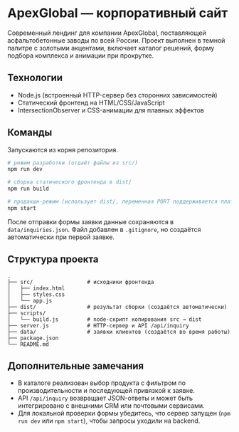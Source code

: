 # ApexGlobal — корпоративный сайт

Современный лендинг для компании ApexGlobal, поставляющей асфальтобетонные заводы по всей России. Проект выполнен в темной палитре с золотыми акцентами, включает каталог решений, форму подбора комплекса и анимации при прокрутке.

## Технологии
- Node.js (встроенный HTTP-сервер без сторонних зависимостей)
- Статический фронтенд на HTML/CSS/JavaScript
- IntersectionObserver и CSS-анимации для плавных эффектов

## Команды
Запускаются из корня репозитория.

```bash
# режим разработки (отдаёт файлы из src/)
npm run dev

# сборка статического фронтенда в dist/
npm run build

# продакшн-режим (использует dist/, переменная PORT поддерживается платформой)
npm start
```

После отправки формы заявки данные сохраняются в `data/inquiries.json`. Файл добавлен в `.gitignore`, но создаётся автоматически при первой заявке.

## Структура проекта
```
.
├── src/                 # исходники фронтенда
│   ├── index.html
│   ├── styles.css
│   └── app.js
├── dist/                # результат сборки (создаётся автоматически)
├── scripts/
│   └── build.js         # node-скрипт копирования src → dist
├── server.js            # HTTP-сервер и API /api/inquiry
├── data/                # заявки клиентов (создаётся во время работы)
├── package.json
└── README.md
```

## Дополнительные замечания
- В каталоге реализован выбор продукта с фильтром по производительности и последующей привязкой к заявке.
- API `/api/inquiry` возвращает JSON-ответы и может быть интегрировано с внешними CRM или почтовыми сервисами.
- Для локальной проверки формы убедитесь, что сервер запущен (`npm run dev` или `npm start`), чтобы запросы уходили на backend.
